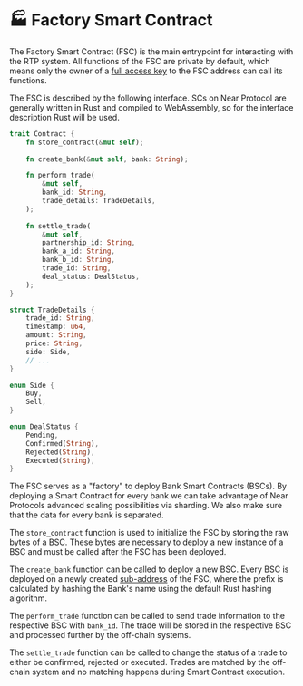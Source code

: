 # 🏭 Factory Smart Contract

The Factory Smart Contract (FSC) is the main entrypoint for interacting with the RTP system. All functions of the FSC are private by default, which means only the owner of a [full access key](../terminology.md#access-keys) to the FSC address can call its functions.

The FSC is described by the following interface. SCs on Near Protocol are generally written in Rust and compiled to WebAssembly, so for the interface description Rust will be used.

```rust
trait Contract {
    fn store_contract(&mut self);
    
    fn create_bank(&mut self, bank: String);

    fn perform_trade(
        &mut self,
        bank_id: String,
        trade_details: TradeDetails,
    );
    
    fn settle_trade(
        &mut self,
        partnership_id: String,
        bank_a_id: String,
        bank_b_id: String,
        trade_id: String,
        deal_status: DealStatus,
    );
}

struct TradeDetails {
    trade_id: String,
    timestamp: u64,
    amount: String,
    price: String,
    side: Side,
    // ...
}

enum Side {
    Buy,
    Sell,
}

enum DealStatus {
    Pending,
    Confirmed(String),
    Rejected(String),
    Executed(String),
}
```

The FSC serves as a "factory" to deploy Bank Smart Contracts (BSCs). By deploying a Smart Contract for every bank we can take advantage of Near Protocols advanced scaling possibilities via sharding. We also make sure that the data for every bank is separated.

The `store_contract` function is used to initialize the FSC by storing the raw bytes of a BSC. These bytes are necessary to deploy a new instance of a BSC and must be called after the FSC has been deployed.

The `create_bank` function can be called to deploy a new BSC. Every BSC is deployed on a newly created [sub-address](../terminology.md#addresses) of the FSC, where the prefix is calculated by hashing the Bank's name using the default Rust hashing algorithm.

The `perform_trade` function can be called to send trade information to the respective BSC with `bank_id`. The trade will be stored in the respective BSC and processed further by the off-chain systems.

The `settle_trade` function can be called to change the status of a trade to either be confirmed, rejected or executed. Trades are matched by the off-chain system and no matching happens during Smart Contract execution.
